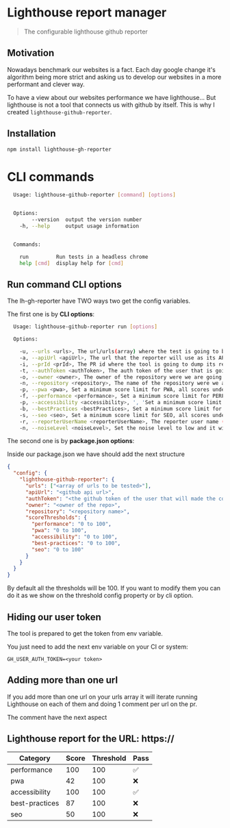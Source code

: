 # Lighthouse report manager

> The configurable lighthouse github reporter

## Motivation

Nowadays benchmark our websites is a fact. Each day google change it's algorithm being more strict and asking us to develop our websites in a more performant and clever way.

To have a view about our websites performance we have lighthouse... But lighthouse is not a tool that connects us with github by itself. This is why I created `lighthouse-github-reporter`.

## Installation

```sh
npm install lighthouse-gh-reporter
```

# CLI commands

```sh
  Usage: lighthouse-github-reporter [command] [options]


  Options:
        --version  output the version number
    -h, --help     output usage information


  Commands:

    run         Run tests in a headless chrome
    help [cmd]  display help for [cmd]
```

## Run command CLI options

The lh-gh-reporter have TWO ways two get the config variables.

The first one is by **CLI options**:

```sh
  Usage: lighthouse-github-reporter run [options]

  Options:

    -u, --urls <urls>, The url/urls(array) where the test is going to be executed.
    -a, --apiUrl <apiUrl>, The url that the reporter will use as its API
    -i, --prId <prId>, The PR id where the tool is going to dump its report.
    -t, --authToken <authToken>, The auth token of the user that is going to dump the report.
    -o, --owner <owner>, The owner of the repository were we are going to put our report
    -n, --repository <repository>, The name of the repository were we are going to put the comment.
    -p, --pwa <pwa>, Set a minimum score limit for PWA, all scores under this number will be a non pass
    -f, --performance <performance>, Set a minimum score limit for PERFORMANCE, all scores under this number will be a non pass
    -p, --accessibility <accessibility>, ', 'Set a minimum score limit for PWA, all scores under this number will be a non pass
    -b, --bestPractices <bestPractices>, Set a minimum score limit for BEST PRACTICES, all scores under this number will be a non pass
    -s, --seo <seo>, Set a minimum score limit for SEO, all scores under this number will be a non pass
    -r, --reporterUserName <reporterUserName>, The reporter user name (who is going a put the comment) NEEDED for the low noise mode.
    -n, --noiseLevel <noiseLevel>, Set the noise level to low and it will remove old reports each time that needs to put a new one
```

The second one is by **package.json options**:

Inside our package.json we have should add the next structure

```json
{
  "config": {
    "lighthouse-github-reporter": {
      "urls": ["<array of urls to be tested>"],
      "apiUrl": "<github api url>",
      "authToken": "<the github token of the user that will made the comments>",
      "owner": "<owner of the repo>",
      "repository": "<repository name>",
      "scoreThresholds": {
        "performance": "0 to 100",
        "pwa": "0 to 100",
        "accessibility": "0 to 100",
        "best-practices": "0 to 100",
        "seo": "0 to 100"
      }
    }
  }
}
```

By default all the thresholds will be 100. If you want to modify them you can do it as we show on the threshold config property or by cli option.

## Hiding our user token

The tool is prepared to get the token from env variable.

You just need to add the next env variable on your CI or system:

`GH_USER_AUTH_TOKEN=<your token>`

## Adding more than one url

If you add more than one url on your urls array it will iterate running Lighthouse on each of them and doing 1 comment per url on the pr.

The comment have the next aspect

## Lighthouse report for the URL: **https://<your url>**

| Category       | Score | Threshold | Pass |
| -------------- | ----- | --------- | ---- |
| performance    | 100   | 100       | ✅   |
| pwa            | 42    | 100       | ❌   |
| accessibility  | 100   | 100       | ✅   |
| best-practices | 87    | 100       | ❌   |
| seo            | 50    | 100       | ❌   |
